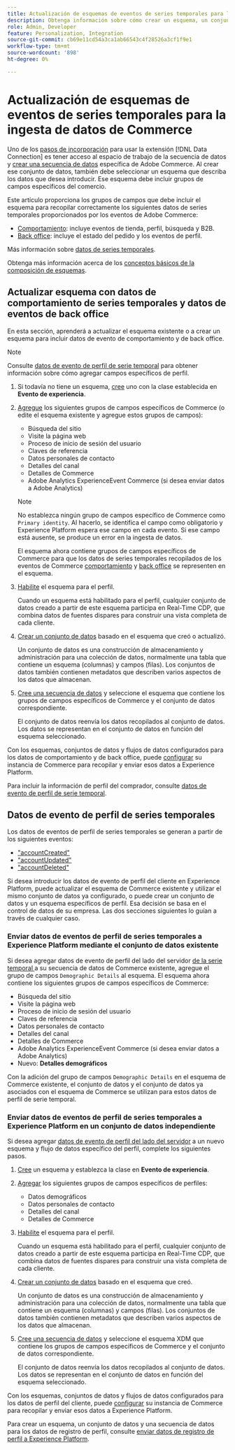 ```yaml
---
title: Actualización de esquemas de eventos de series temporales para la ingesta de datos de Commerce
description: Obtenga información sobre cómo crear un esquema, un conjunto de datos y un conjunto de datos para recopilar y enviar datos de evento de series temporales para la ingesta de datos de Commerce.
role: Admin, Developer
feature: Personalization, Integration
source-git-commit: cb69e11cd54a3ca1ab66543c4f28526a3cf1f9e1
workflow-type: tm+mt
source-wordcount: '898'
ht-degree: 0%

---
```


# Actualización de esquemas de eventos de series temporales para la ingesta de datos de Commerce

Uno de los [pasos de incorporación](overview.md#onboarding-steps) para usar la extensión [!DNL Data Connection] es tener acceso al espacio de trabajo de la secuencia de datos y [crear una secuencia de datos](https://experienceleague.adobe.com/docs/experience-platform/datastreams/overview.html?lang=es) específica de Adobe Commerce. Al crear ese conjunto de datos, también debe seleccionar un esquema que describa los datos que desea introducir. Ese esquema debe incluir grupos de campos específicos del comercio.

Este artículo proporciona los grupos de campos que debe incluir el esquema para recopilar correctamente los siguientes datos de series temporales proporcionados por los eventos de Adobe Commerce:

- [Comportamiento](events.md): incluye eventos de tienda, perfil, búsqueda y B2B.
- [Back office](events-backoffice.md): incluye el estado del pedido y los eventos de perfil.

Más información sobre [datos de series temporales](data-ingestion.md).

Obtenga más información acerca de los [conceptos básicos de la composición de esquemas](https://experienceleague.adobe.com/docs/experience-platform/xdm/schema/composition.html?lang=es).

## Actualizar esquema con datos de comportamiento de series temporales y datos de eventos de back office

En esta sección, aprenderá a actualizar el esquema existente o a crear un esquema para incluir datos de evento de comportamiento y de back office.

>[!NOTE]
>
>Consulte [datos de evento de perfil de serie temporal](#time-series-profile-event-data) para obtener información sobre cómo agregar campos específicos de perfil.

1. Si todavía no tiene un esquema, [cree](https://experienceleague.adobe.com/docs/experience-platform/xdm/ui/resources/schemas.html?lang=es#create) uno con la clase establecida en **Evento de experiencia**.

1. [Agregue](https://experienceleague.adobe.com/docs/experience-platform/xdm/ui/resources/schemas.html?lang=es#add-field-groups) los siguientes grupos de campos específicos de Commerce (o edite el esquema existente y agregue estos grupos de campos):

   - Búsqueda del sitio
   - Visite la página web
   - Proceso de inicio de sesión del usuario
   - Claves de referencia
   - Datos personales de contacto
   - Detalles del canal
   - Detalles de Commerce
   - Adobe Analytics ExperienceEvent Commerce (si desea enviar datos a Adobe Analytics)

   >[!NOTE]
   >
   > No establezca ningún grupo de campos específico de Commerce como `Primary identity`. Al hacerlo, se identifica el campo como obligatorio y Experience Platform espera ese campo en cada evento. Si ese campo está ausente, se produce un error en la ingesta de datos.

   El esquema ahora contiene grupos de campos específicos de Commerce para que los datos de series temporales recopilados de los eventos de Commerce [comportamiento](events.md) y [back office](events-backoffice.md) se representen en el esquema.

1. [Habilite](https://experienceleague.adobe.com/docs/experience-platform/xdm/ui/resources/schemas.html?lang=es#profile) el esquema para el perfil.

   Cuando un esquema está habilitado para el perfil, cualquier conjunto de datos creado a partir de este esquema participa en Real-Time CDP, que combina datos de fuentes dispares para construir una vista completa de cada cliente.

1. [Crear un conjunto de datos](https://experienceleague.adobe.com/docs/platform-learn/implement-mobile-sdk/experience-cloud/platform.html?lang=es#create-a-dataset) basado en el esquema que creó o actualizó.

   Un conjunto de datos es una construcción de almacenamiento y administración para una colección de datos, normalmente una tabla que contiene un esquema (columnas) y campos (filas). Los conjuntos de datos también contienen metadatos que describen varios aspectos de los datos que almacenan.

1. [Cree una secuencia de datos](https://experienceleague.adobe.com/docs/experience-platform/datastreams/overview.html?lang=es) y seleccione el esquema que contiene los grupos de campos específicos de Commerce y el conjunto de datos correspondiente.

   El conjunto de datos reenvía los datos recopilados al conjunto de datos. Los datos se representan en el conjunto de datos en función del esquema seleccionado.

Con los esquemas, conjuntos de datos y flujos de datos configurados para los datos de comportamiento y de back office, puede [configurar](connect-data.md#data-collection) su instancia de Commerce para recopilar y enviar esos datos a Experience Platform.

Para incluir la información de perfil del comprador, consulte [datos de evento de perfil de serie temporal](#time-series-profile-event-data).

## Datos de evento de perfil de series temporales

Los datos de eventos de perfil de series temporales se generan a partir de los siguientes eventos:

- [&quot;accountCreated&quot;](events-backoffice.md#accountcreated)
- [&quot;accountUpdated&quot;](events-backoffice.md#accountupdated)
- [&quot;accountDeleted&quot;](events-backoffice.md#accountdeleted)

Si desea introducir los datos de evento de perfil del cliente en Experience Platform, puede actualizar el esquema de Commerce existente y utilizar el mismo conjunto de datos ya configurado, o puede crear un conjunto de datos y un esquema específicos de perfil. Esa decisión se basa en el control de datos de su empresa. Las dos secciones siguientes lo guían a través de cualquier caso.

### Enviar datos de eventos de perfil de series temporales a Experience Platform mediante el conjunto de datos existente

Si desea agregar datos de evento de perfil del lado del servidor [de la serie temporal ](events-backoffice.md#customer-profile-events-server-side) a su secuencia de datos de Commerce existente, agregue el grupo de campos `Demographic Details` al esquema. El esquema ahora contiene los siguientes grupos de campos específicos de Commerce:

- Búsqueda del sitio
- Visite la página web
- Proceso de inicio de sesión del usuario
- Claves de referencia
- Datos personales de contacto
- Detalles del canal
- Detalles de Commerce
- Adobe Analytics ExperienceEvent Commerce (si desea enviar datos a Adobe Analytics)
- Nuevo: **Detalles demográficos**

Con la adición del grupo de campos `Demographic Details` en el esquema de Commerce existente, el conjunto de datos y el conjunto de datos ya asociados con el esquema de Commerce se utilizan para estos datos de perfil de serie temporal.

### Enviar datos de eventos de perfil de series temporales a Experience Platform en un conjunto de datos independiente

Si desea agregar [datos de evento de perfil del lado del servidor](events-backoffice.md#customer-profile-events-server-side) a un nuevo esquema y flujo de datos específico del perfil, complete los siguientes pasos.

1. [Cree](https://experienceleague.adobe.com/docs/experience-platform/xdm/ui/resources/schemas.html?lang=es#create) un esquema y establezca la clase en **Evento de experiencia**.

1. [Agregar](https://experienceleague.adobe.com/docs/experience-platform/xdm/ui/resources/schemas.html?lang=es#add-field-groups) los siguientes grupos de campos específicos de perfiles:

   - Datos demográficos
   - Datos personales de contacto
   - Detalles del canal
   - Detalles de Commerce

1. [Habilite](https://experienceleague.adobe.com/docs/experience-platform/xdm/ui/resources/schemas.html?lang=es#profile) el esquema para el perfil.

   Cuando un esquema está habilitado para el perfil, cualquier conjunto de datos creado a partir de este esquema participa en Real-Time CDP, que combina datos de fuentes dispares para construir una vista completa de cada cliente.

1. [Crear un conjunto de datos](https://experienceleague.adobe.com/docs/platform-learn/implement-mobile-sdk/experience-cloud/platform.html?lang=es#create-a-dataset) basado en el esquema que creó.

   Un conjunto de datos es una construcción de almacenamiento y administración para una colección de datos, normalmente una tabla que contiene un esquema (columnas) y campos (filas). Los conjuntos de datos también contienen metadatos que describen varios aspectos de los datos que almacenan.

1. [Cree una secuencia de datos](https://experienceleague.adobe.com/docs/experience-platform/datastreams/overview.html?lang=es) y seleccione el esquema XDM que contiene los grupos de campos específicos de Commerce y el conjunto de datos correspondiente.

   El conjunto de datos reenvía los datos recopilados al conjunto de datos. Los datos se representan en el conjunto de datos en función del esquema seleccionado.

Con los esquemas, conjuntos de datos y flujos de datos configurados para los datos de perfil del cliente, puede [configurar](connect-data.md#data-collection) su instancia de Commerce para recopilar y enviar esos datos a Experience Platform.

Para crear un esquema, un conjunto de datos y una secuencia de datos para los datos de registro de perfil, consulte [enviar datos de registro de perfil a Experience Platform](profile-data.md).

